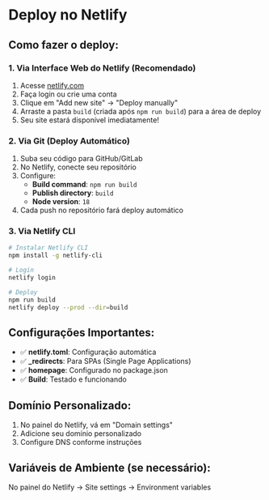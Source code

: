 # Deploy no Netlify

## Como fazer o deploy:

### 1. Via Interface Web do Netlify (Recomendado)
1. Acesse [netlify.com](https://netlify.com)
2. Faça login ou crie uma conta
3. Clique em "Add new site" → "Deploy manually"
4. Arraste a pasta `build` (criada após `npm run build`) para a área de deploy
5. Seu site estará disponível imediatamente!

### 2. Via Git (Deploy Automático)
1. Suba seu código para GitHub/GitLab
2. No Netlify, conecte seu repositório
3. Configure:
   - **Build command**: `npm run build`
   - **Publish directory**: `build`
   - **Node version**: `18`
4. Cada push no repositório fará deploy automático

### 3. Via Netlify CLI
```bash
# Instalar Netlify CLI
npm install -g netlify-cli

# Login
netlify login

# Deploy
npm run build
netlify deploy --prod --dir=build
```

## Configurações Importantes:

- ✅ **netlify.toml**: Configuração automática
- ✅ **_redirects**: Para SPAs (Single Page Applications)
- ✅ **homepage**: Configurado no package.json
- ✅ **Build**: Testado e funcionando

## Domínio Personalizado:
1. No painel do Netlify, vá em "Domain settings"
2. Adicione seu domínio personalizado
3. Configure DNS conforme instruções

## Variáveis de Ambiente (se necessário):
No painel do Netlify → Site settings → Environment variables
